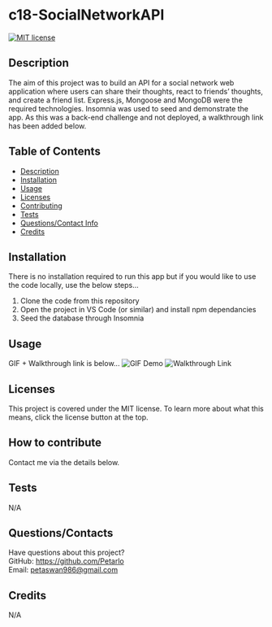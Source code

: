 # c18-SocialNetworkAPI

[![MIT license](https://img.shields.io/badge/license-MIT-blue.svg)](https://lbesson.mit-license.org/)

  ## Description
  The aim of this project was to build an API for a social network web application where users can share their thoughts, react to friends’ thoughts, and create a friend list.
  Express.js, Mongoose and MongoDB were the required technologies. Insomnia was used to seed and demonstrate the app.
  As this was a back-end challenge and not deployed, a walkthrough link has been added below.

  ## Table of Contents
  * [Description](#description)
  * [Installation](#installation)
  * [Usage](#usage)
  * [Licenses](#licenses)
  * [Contributing](#how-to-contribute)
  * [Tests](#tests)
  * [Questions/Contact Info](#questionscontacts)
  * [Credits](#credits)

  ## Installation
  There is no installation required to run this app but if you would like to use the code locally, use the below steps...
  1. Clone the code from this repository
  2. Open the project in VS Code (or similar) and install npm dependancies
  3. Seed the database through Insomnia


  ## Usage
  GIF + Walkthrough link is below...
  ![GIF Demo](./public/GIFdemo.gif)
  ![Walkthrough Link](https://drive.google.com/file/d/1A8ria-dwW9d76HHVh1aIe2oRak7MaYc0/view)


  ## Licenses
  This project is covered under the MIT license.
  To learn more about what this means, click the license button at the top.

  ## How to contribute
  Contact me via the details below.

  ## Tests
  N/A

  ## Questions/Contacts
  Have questions about this project?  
  GitHub: https://github.com/Petarlo<br>
  Email: petaswan986@gmail.com  

  ## Credits
  N/A


